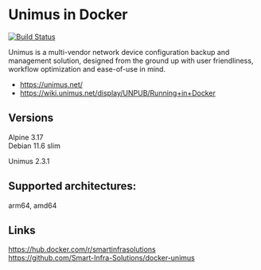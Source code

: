 # Unimus in Docker
[![Build Status](https://drone.si.solutions/api/badges/Smart-Infra-Solutions/docker-unimus/status.svg)](https://drone.si.solutions/Smart-Infra-Solutions/docker-unimus)


Unimus is a multi-vendor network device configuration backup and management solution, designed from the ground up with user friendliness, workflow optimization and ease-of-use in mind.

  - https://unimus.net/
  - https://wiki.unimus.net/display/UNPUB/Running+in+Docker

## Versions
Alpine 3.17   
Debian 11.6 slim  

Unimus 2.3.1

## Supported architectures:
arm64, amd64  

## Links
https://hub.docker.com/r/smartinfrasolutions  
https://github.com/Smart-Infra-Solutions/docker-unimus
